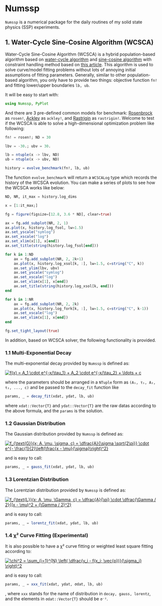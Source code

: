 # Numssp

`Numssp` is a numerical package for the daily routines of my solid state physics (SSP) experiments.

## 1. Water-Cycle Sine-Cosine Algorithm (WCSCA)

Water-Cycle Sine-Cosine Algorithm (WCSCA) is a hybrid population-based algorithm based on [water-cycle algorithm](http://dx.doi.org/10.1016/j.compstruc.2012.07.010) and [sine-cosine algorithm](http://dx.doi.org/10.1016/j.knosys.2015.12.022) with constraint handling method based on [this article](https://doi.org/10.1016/S0045-7825(99)00389-8). This algorithm is used to solve curve/model fitting problems without lots of annoying initial assumptions of fitting parameters. Generally, similar to other population-based algorithm, you only have to provide two things: objective function `fn!` and fitting lower/upper boundaries `lb, ub`.

It will be easy to start with:
```julia
using Numssp, PyPlot
```
And there are 3 pre-defined common models for benchmark: [Rosenbrock](https://en.wikipedia.org/wiki/Rosenbrock_function) as `rosen!`, [Ackley](https://en.wikipedia.org/wiki/Ackley_function) as `ackley!`, and [Rastrigin](https://en.wikipedia.org/wiki/Rastrigin_function)  as `rastrigin!`. Welcome to test if the WCSCA is able to solve a high-dimensional optimization problem like following:
```julia
fn! = rosen!; ND = 30

lbv = -30.; ubv = 30.

lb = ntuple(x -> lbv, ND)
ub = ntuple(x -> ubv, ND)

history = evolve_benchmark(fn!, lb, ub)
```
The function `evolve_benchmark` will return a `WCSCALog` type which records the history of the WCSCA evolution. You can make a series of plots to see how the WCSCA works like below:
```julia
ND, NR, it_max = history.log_dims

x = [1:it_max;]

fg = figure(figsize=[12.8, 3.6 * ND], clear=true)

ax = fg.add_subplot(NR, 2, 1)
ax.plot(x, history.log_fsol, lw=1.5)
ax.set_yscale("symlog")
ax.set_xscale("log")
ax.set_xlim(x[1], x[end])
ax.set_title(string(history.log_fsol[end]))

for k in 1:ND
    ax = fg.add_subplot(NR, 2, 2k+1)
    ax.plot(x, history.log_xsol[k, :], lw=1.5, c=string("C", k))
    ax.set_ylim(lbv, ubv)
    ax.set_yscale("symlog")
    ax.set_xscale("log")
    ax.set_xlim(x[1], x[end])
    ax.set_title(string(history.log_xsol[k, end]))
end

for k in 1:NR
    ax = fg.add_subplot(NR, 2, 2k)
    ax.plot(x, history.log_fork[k, :], lw=1.5, c=string("C", k-1))
    ax.set_xscale("log")
    ax.set_xlim(x[1], x[end])
end

fg.set_tight_layout(true)
```

In addition, based on WCSCA solver, the following functionality is provided.

### 1.1 Multi-Exponential Decay

The multi-exponential decay provided by `Numssp` is defined as:

<a href="https://www.codecogs.com/eqnedit.php?latex=f(x)&space;=&space;A_1&space;\cdot&space;e^{-x/\tau_1}&space;&plus;&space;A_2&space;\cdot&space;e^{-x/\tau_2}&space;&plus;&space;\ldots&space;&plus;&space;c" target="_blank"><img src="https://latex.codecogs.com/svg.latex?f(x)&space;=&space;A_1&space;\cdot&space;e^{-x/\tau_1}&space;&plus;&space;A_2&space;\cdot&space;e^{-x/\tau_2}&space;&plus;&space;\ldots&space;&plus;&space;c" title="f(x) = A_1 \cdot e^{-x/\tau_1} + A_2 \cdot e^{-x/\tau_2} + \ldots + c" /></a>

where the parameters should be arranged in a `NTuple` form as `(A₁, τ₁, A₂, τ₂, ..., c)` and be passed to the `decay_fit` function like
```julia
params, _ = decay_fit(xdat, ydat, lb, ub)
```
where `xdat::Vector{T}` and `ydat::Vector{T}` are the raw datas according to the above formula, and the `params` is the solution.

### 1.2 Gaussian Distribution

The Gaussian distribution provided by `Numssp` is defined as:

<a href="https://www.codecogs.com/eqnedit.php?latex=f_{\text{G}}(x;&space;A,&space;\mu,&space;\sigma,&space;c)&space;=&space;\dfrac{A}{\sigma&space;\sqrt{2\pi}}&space;\cdot&space;e^{-&space;\frac{1}{2}\left(\frac{x&space;-&space;\mu}{\sigma}\right)^2}" target="_blank"><img src="https://latex.codecogs.com/svg.latex?f_{\text{G}}(x;&space;A,&space;\mu,&space;\sigma,&space;c)&space;=&space;\dfrac{A}{\sigma&space;\sqrt{2\pi}}&space;\cdot&space;e^{-&space;\frac{1}{2}\left(\frac{x&space;-&space;\mu}{\sigma}\right)^2}" title="f_{\text{G}}(x; A, \mu, \sigma, c) = \dfrac{A}{\sigma \sqrt{2\pi}} \cdot e^{- \frac{1}{2}\left(\frac{x - \mu}{\sigma}\right)^2}" /></a>

and is easy to call:
```julia
params, _ = gauss_fit(xdat, ydat, lb, ub)
```

### 1.3 Lorentzian Distribution

The Lorentzian distribution provided by `Numssp` is defined as:

<a href="https://www.codecogs.com/eqnedit.php?latex=f_{\text{L}}(x;&space;A,&space;\mu,&space;\Gamma,&space;c)&space;=&space;\dfrac{A}{\pi}&space;\cdot&space;\dfrac{\Gamma&space;/&space;2}{(x&space;-&space;\mu)^2&space;&plus;&space;(\Gamma&space;/&space;2)^2}" target="_blank"><img src="https://latex.codecogs.com/svg.latex?f_{\text{L}}(x;&space;A,&space;\mu,&space;\Gamma,&space;c)&space;=&space;\dfrac{A}{\pi}&space;\cdot&space;\dfrac{\Gamma&space;/&space;2}{(x&space;-&space;\mu)^2&space;&plus;&space;(\Gamma&space;/&space;2)^2}" title="f_{\text{L}}(x; A, \mu, \Gamma, c) = \dfrac{A}{\pi} \cdot \dfrac{\Gamma / 2}{(x - \mu)^2 + (\Gamma / 2)^2}" /></a>

and is easy to call:
```julia
params, _ = lorentz_fit(xdat, ydat, lb, ub)
```

### 1.4 χ² Curve Fitting (Experimental)

It is also possible to have a χ² curve fitting or weighted least square fitting according to:

<a href="https://www.codecogs.com/eqnedit.php?latex=\chi^2&space;=&space;\sum_{i=1}^{N}&space;\left(&space;\dfrac{y_i&space;-&space;f(x_i;&space;\vec{p})}{\sigma_i}&space;\right)^2" target="_blank"><img src="https://latex.codecogs.com/svg.latex?\chi^2&space;=&space;\sum_{i=1}^{N}&space;\left(&space;\dfrac{y_i&space;-&space;f(x_i;&space;\vec{p})}{\sigma_i}&space;\right)^2" title="\chi^2 = \sum_{i=1}^{N} \left( \dfrac{y_i - f(x_i; \vec{p})}{\sigma_i} \right)^2" /></a>

and is easy to call:
```julia
params, _ = xxx_fit(xdat, ydat, σdat, lb, ub)
```
, where `xxx` stands for the name of distribution in `decay, gauss, lorentz`, and the elements in `σdat::Vector{T}` should be `σ⁻²`.

